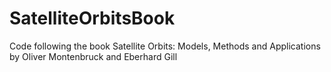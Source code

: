 # SatelliteOrbitsBook

Code following the book Satellite Orbits: Models, Methods and Applications by Oliver Montenbruck and Eberhard Gill
